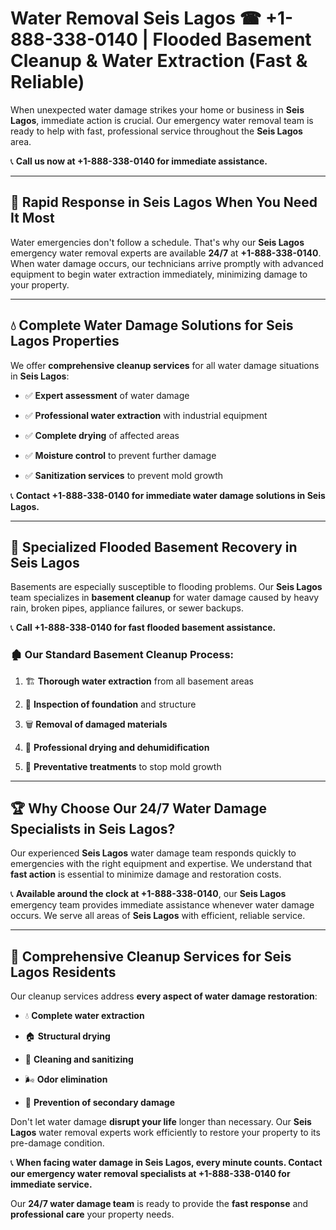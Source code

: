 # Water Removal Seis Lagos ☎ +1-888-338-0140 | Flooded Basement Cleanup & Water Extraction (Fast & Reliable)

When unexpected water damage strikes your home or business in **Seis Lagos**, immediate action is crucial. Our emergency water removal team is ready to help with fast, professional service throughout the **Seis Lagos** area. 

📞 **Call us now at +1-888-338-0140 for immediate assistance.**
---
## 🚀 Rapid Response in Seis Lagos When You Need It Most
Water emergencies don't follow a schedule. That's why our **Seis Lagos** emergency water removal experts are available **24/7** at **+1-888-338-0140**. When water damage occurs, our technicians arrive promptly with advanced equipment to begin water extraction immediately, minimizing damage to your property.
---
## 💧 Complete Water Damage Solutions for Seis Lagos Properties
We offer **comprehensive cleanup services** for all water damage situations in **Seis Lagos**:
- ✅ **Expert assessment** of water damage  
- ✅ **Professional water extraction** with industrial equipment  
- ✅ **Complete drying** of affected areas  
- ✅ **Moisture control** to prevent further damage  
- ✅ **Sanitization services** to prevent mold growth  
📞 **Contact +1-888-338-0140 for immediate water damage solutions in Seis Lagos.**
---
## 🌊 Specialized Flooded Basement Recovery in Seis Lagos
Basements are especially susceptible to flooding problems. Our **Seis Lagos** team specializes in **basement cleanup** for water damage caused by heavy rain, broken pipes, appliance failures, or sewer backups. 
📞 **Call +1-888-338-0140 for fast flooded basement assistance.**
### 🏚️ Our Standard Basement Cleanup Process:
1. 🏗️ **Thorough water extraction** from all basement areas  
2. 🔎 **Inspection of foundation** and structure  
3. 🗑️ **Removal of damaged materials**  
4. 💨 **Professional drying and dehumidification**  
5. 🚫 **Preventative treatments** to stop mold growth  
---
## 🏆 Why Choose Our 24/7 Water Damage Specialists in Seis Lagos?
Our experienced **Seis Lagos** water damage team responds quickly to emergencies with the right equipment and expertise. We understand that **fast action** is essential to minimize damage and restoration costs.
📞 **Available around the clock at +1-888-338-0140**, our **Seis Lagos** emergency team provides immediate assistance whenever water damage occurs. We serve all areas of **Seis Lagos** with efficient, reliable service.
---
## 🧹 Comprehensive Cleanup Services for Seis Lagos Residents
Our cleanup services address **every aspect of water damage restoration**:
- 💧 **Complete water extraction**  
- 🏠 **Structural drying**  
- 🧼 **Cleaning and sanitizing**  
- 🌬️ **Odor elimination**  
- 🚫 **Prevention of secondary damage**  
Don't let water damage **disrupt your life** longer than necessary. Our **Seis Lagos** water removal experts work efficiently to restore your property to its pre-damage condition.
📞 **When facing water damage in Seis Lagos, every minute counts. Contact our emergency water removal specialists at +1-888-338-0140 for immediate service.**
Our **24/7 water damage team** is ready to provide the **fast response** and **professional care** your property needs.

